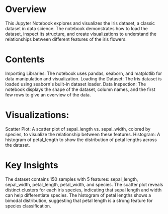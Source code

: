 # Overview
This Jupyter Notebook explores and visualizes the Iris dataset, a classic dataset in data science. The notebook demonstrates how to load the dataset, inspect its structure, and create visualizations to understand the relationships between different features of the iris flowers.

# Contents
Importing Libraries: The notebook uses pandas, seaborn, and matplotlib for data manipulation and visualization.
Loading the Dataset: The Iris dataset is loaded using seaborn's built-in dataset loader.
Data Inspection: The notebook displays the shape of the dataset, column names, and the first few rows to give an overview of the data.
# Visualizations:
Scatter Plot: A scatter plot of sepal_length vs. sepal_width, colored by species, to visualize the relationship between these features.
Histogram: A histogram of petal_length to show the distribution of petal lengths across the dataset.

# Key Insights
The dataset contains 150 samples with 5 features: sepal_length, sepal_width, petal_length, petal_width, and species.
The scatter plot reveals distinct clusters for each iris species, indicating that sepal length and width can help differentiate species.
The histogram of petal lengths shows a bimodal distribution, suggesting that petal length is a strong feature for species classification.
